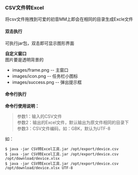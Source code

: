 ### CSV文件转Excel

将csv文件拖拽到可爱的初音MM上即会在相同的目录生成Excle文件

#### 双击执行 
可执行jar包，双击即可显示图形界面

**自定义窗口**  
图片要是透明背景的  
- images/frame.png -- 主窗口  
- images/icon.png  -- 任务栏小图标  
- images/success.png -- 弹出提示框   


#### 命令行执行

**命令行使用说明：**  
> 参数1：输入的CSV文件  
> 参数2：输出的Excel文件，默认输出为原文件相同的目录下  
> 参数3：CSV文件编码，如：GBK，默认为UTF-8  

如：
```
$ java -jar CSV转Excel工具.jar /opt/export/device.csv
$ java -jar CSV转Excel工具.jar /opt/export/device.csv /opt/download/device.xlsx
$ java -jar CSV转Excel工具.jar /opt/export/device.csv /opt/download/device.xlsx UTF-8
```

